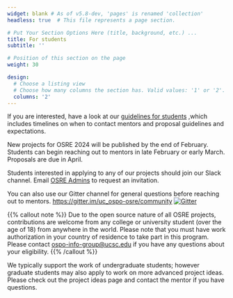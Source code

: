 ```yaml
---
widget: blank # As of v5.8-dev, 'pages' is renamed 'collection'
headless: true  # This file represents a page section.

# Put Your Section Options Here (title, background, etc.) ...
title: For students
subtitle: ''

# Position of this section on the page
weight: 30

design:
  # Choose a listing view
  # Choose how many columns the section has. Valid values: '1' or '2'.
  columns: '2'
---
```



If you are interested, have a look at our [guidelines for students](/osredocs/forstudents) ,which includes timelines on when to contact mentors and proposal guidelines and expectations. 

New projects for OSRE 2024 will be published by the end of February. Students can begin reaching out to mentors in late February or early March. Proposals are due in April. 

Students interested in applying to any of our projects should join our Slack channel. Email [OSRE Admins](mailto:ospo-info-group@ucsc.edu) to request an invitation.

You can also use our Gitter channel for general questions before reaching out to mentors. https://gitter.im/uc_ospo-osre/community
[![Gitter](https://badges.gitter.im/uc_ospo-osre/community.svg)](https://gitter.im/uc_ospo-osre/community?utm_source=badge&utm_medium=badge&utm_campaign=pr-badge)

{{% callout note %}}
Due to the open source nature of all OSRE projects, contributions are welcome from any college or university student (over the age of 18) from anywhere in the world. Please note that you must have work authorization in your country of residence to take part in this program. Please contact ospo-info-group@ucsc.edu if you have any questions about your eligibility. 
{{% /callout %}}

We typically support the work of undergraduate students; however graduate students may also apply to work on more advanced project ideas. Please check out the project ideas page and contact the mentor if you have questions.
